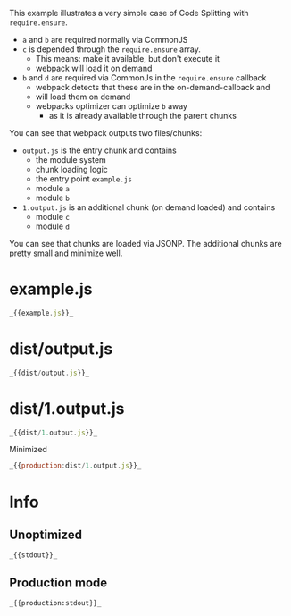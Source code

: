 This example illustrates a very simple case of Code Splitting with `require.ensure`.

- `a` and `b` are required normally via CommonJS
- `c` is depended through the `require.ensure` array.
  - This means: make it available, but don't execute it
  - webpack will load it on demand
- `b` and `d` are required via CommonJs in the `require.ensure` callback
  - webpack detects that these are in the on-demand-callback and
  - will load them on demand
  - webpacks optimizer can optimize `b` away
    - as it is already available through the parent chunks

You can see that webpack outputs two files/chunks:

- `output.js` is the entry chunk and contains
  - the module system
  - chunk loading logic
  - the entry point `example.js`
  - module `a`
  - module `b`
- `1.output.js` is an additional chunk (on demand loaded) and contains
  - module `c`
  - module `d`

You can see that chunks are loaded via JSONP. The additional chunks are pretty small and minimize well.

# example.js

```javascript
_{{example.js}}_
```

# dist/output.js

```javascript
_{{dist/output.js}}_
```

# dist/1.output.js

```javascript
_{{dist/1.output.js}}_
```

Minimized

```javascript
_{{production:dist/1.output.js}}_
```

# Info

## Unoptimized

```
_{{stdout}}_
```

## Production mode

```
_{{production:stdout}}_
```
